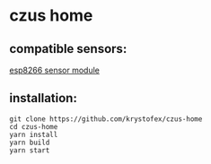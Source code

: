 # czus home

## compatible sensors:

[esp8266 sensor module](https://github.com/krystofex/czus-home-esp8266)

## installation:

```shell
git clone https://github.com/krystofex/czus-home
cd czus-home
yarn install
yarn build
yarn start
```
